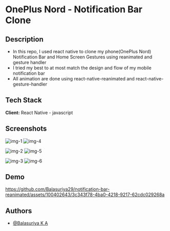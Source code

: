 # OnePlus Nord - Notification Bar Clone

## Description

* In this repo, I used react native to clone my phone(OnePlus Nord) Notification Bar and Home Screen Gestures using reanimated and gesture handler
* I tried my best to at most match the design and flow of my mobile notification bar
* All animation are done using react-native-reanimated and react-native-gesture-handler

## Tech Stack

**Client:** 
React Native - javascript

## Screenshots

![img-1](https://github.com/Balasuriya29/notification-bar-reanimated/assets/100402643/5441d394-d9c8-4cb6-8cf0-96608e2a87a1)
![img-4](https://github.com/Balasuriya29/notification-bar-reanimated/assets/100402643/65bad3e2-a416-4bf7-bbe2-64a1ebc0042b)


![img-2](https://github.com/Balasuriya29/notification-bar-reanimated/assets/100402643/b7ebd7b4-6c05-4a6d-9acf-4f93bb846e27)
![img-5](https://github.com/Balasuriya29/notification-bar-reanimated/assets/100402643/fa935294-b46d-4f76-903b-ab7282ce9f9b)


![img-3](https://github.com/Balasuriya29/notification-bar-reanimated/assets/100402643/61a14423-fe0b-448b-95d4-e8ebb5faf678)
![img-6](https://github.com/Balasuriya29/notification-bar-reanimated/assets/100402643/4e68edb9-101a-423c-8a17-9741c325109d)


## Demo

https://github.com/Balasuriya29/notification-bar-reanimated/assets/100402643/3c343f78-4ba0-4218-9217-62cdc029268a



## Authors

- [@Balasuriya K A](https://github.com/BALASURIYA29)
